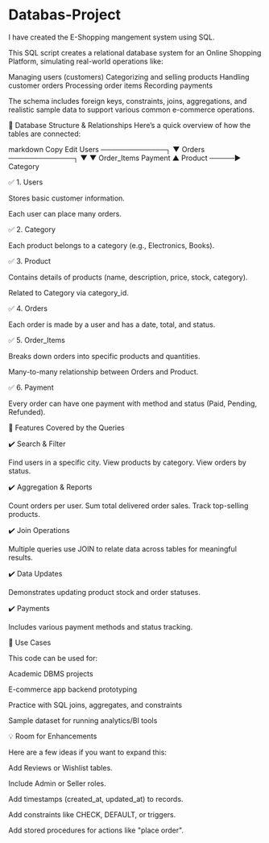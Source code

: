# Databas-Project
I have created the E-Shopping mangement system using SQL.

This SQL script creates a relational database system for an Online Shopping Platform, simulating real-world operations like:

Managing users (customers)
Categorizing and selling products
Handling customer orders
Processing order items
Recording payments

The schema includes foreign keys, constraints, joins, aggregations, and realistic sample data to support various common e-commerce operations.

🧱 Database Structure & Relationships
Here’s a quick overview of how the tables are connected:

markdown
Copy
Edit
Users ─────────────┐
                   ▼
              Orders ─────────────┐
                   ▼             ▼
             Order_Items      Payment
                   ▲
             Product ─────► Category
             
✅ 1. Users

Stores basic customer information.

Each user can place many orders.

✅ 2. Category

Each product belongs to a category (e.g., Electronics, Books).

✅ 3. Product

Contains details of products (name, description, price, stock, category).

Related to Category via category_id.

✅ 4. Orders

Each order is made by a user and has a date, total, and status.

✅ 5. Order_Items

Breaks down orders into specific products and quantities.

Many-to-many relationship between Orders and Product.

✅ 6. Payment

Every order can have one payment with method and status (Paid, Pending, Refunded).

🎯 Features Covered by the Queries

✔️ Search & Filter

Find users in a specific city.
View products by category.
View orders by status.

✔️ Aggregation & Reports

Count orders per user.
Sum total delivered order sales.
Track top-selling products.

✔️ Join Operations

Multiple queries use JOIN to relate data across tables for meaningful results.

✔️ Data Updates

Demonstrates updating product stock and order statuses.

✔️ Payments

Includes various payment methods and status tracking.

🧪 Use Cases

This code can be used for:

Academic DBMS projects

E-commerce app backend prototyping

Practice with SQL joins, aggregates, and constraints

Sample dataset for running analytics/BI tools

💡 Room for Enhancements

Here are a few ideas if you want to expand this:

Add Reviews or Wishlist tables.

Include Admin or Seller roles.

Add timestamps (created_at, updated_at) to records.

Add constraints like CHECK, DEFAULT, or triggers.

Add stored procedures for actions like "place order".

